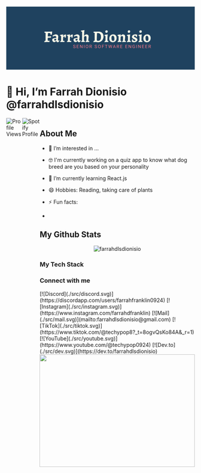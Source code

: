![logo](Farrah_Dionisio_Brand.png)

# 👋 Hi, I’m Farrah Dionisio @farrahdlsdionisio

<section style="width: 100%; display: flex;">
  <img align="left" src="https://komarev.com/ghpvc/?username=farrahdlsdionisio&color=FF7A8A&style=for-the-badge" alt="Profile Views" style="max-width: 49%;"/>
  <img align="right" src="https://spotify-github-profile.kittinanx.com/api/view?uid=12156225588&cover_image=true&theme=novatorem&show_offline=false&background_color=6f87be&interchange=false&bar_color=ff7a8a&bar_color_cover=false" alt="Spotify Profile" style="max-width: 49%;"/>
<section>

## About Me

- 👀 I’m interested in ...
- 🤓 I'm currently working on a quiz app to know what dog breed are you based on your personality
- 🌱 I’m currently learning React.js
- 😄 Hobbies: Reading, taking care of plants
- ⚡ Fun facts:

-

## My Github Stats

<p align="center"> <img src="https://github-readme-stats.vercel.app/api?username=farrahdlsdionisio&theme=prussian&show_icons=true" alt="farrahdlsdionisio" /></p>
<h3>My Tech Stack</h3>

<h3>Connect with me</h3>
<section>
  [![Discord](./src/discord.svg)](https://discordapp.com/users/farrahfranklin0924)
  [![Instagram](./src/instagram.svg)](https://www.instagram.com/farrahdfranklin)
  [![Mail](./src/mail.svg)](mailto:farrahdlsdionisio@gmail.com)
  [![TikTok](./src/tiktok.svg)](https://www.tiktok.com/@techypop8?_t=8ogvQsKo84A&_r=1)
  [![YouTube](./src/youtube.svg)](https://www.youtube.com/@techypop0924)
  [![Dev.to](./src/dev.svg)](https://dev.to/farrahdlsdionisio)
</section>

<img width="100%" height="300" src="https://i.giphy.com/media/v1.Y2lkPTc5MGI3NjExaDFvbnYzYzB3ZDRlbHljbDdoZnk2NHBkbGhybW1xZHFmOGgyN3NyeiZlcD12MV9pbnRlcm5hbF9naWZfYnlfaWQmY3Q9Zw/C3gZCY92Cwyxq/giphy.gif">
